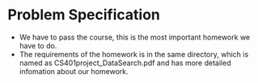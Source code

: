 # Problem Specification
- We have to pass the course, this is the most important homework we have to do.
- The requirements of the homework is in the same directory, which is named as CS401project_DataSearch.pdf and has more detailed infomation about our homework.